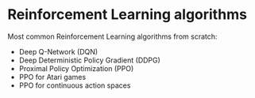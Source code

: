 # Reinforcement Learning algorithms
Most common Reinforcement Learning algorithms from scratch:
* Deep Q-Network (DQN)
* Deep Deterministic Policy Gradient (DDPG)
* Proximal Policy Optimization (PPO)
* PPO for Atari games
* PPO for continuous action spaces
